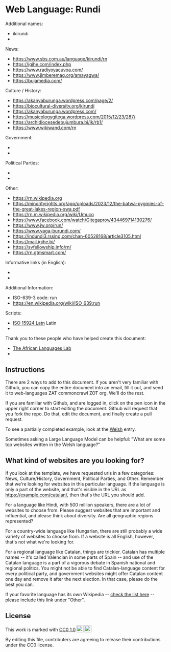 # Web Language: Rundi

Additional names:

- ikirundi
-

News:

- https://www.sbs.com.au/language/kirundi/rn
- https://igihe.com/index.php
- https://www.radiyoyacuvoa.com/
- https://www.jimberemag.org/amayagwa/
- https://bujamedia.com/

Culture / History:

- https://akanyaburunga.wordpress.com/page/2/
- https://biocultural-diversity.org/kirundi
- https://akanyaburunga.wordpress.com/
- https://musicologygitega.wordpress.com/2015/12/23/287/
- https://archidiocesedebujumbura.bi/ik/rb1/
- https://www.wikiwand.com/rn

Government:

-
-

Political Parties:

-
-

Other:

- https://rn.wikipedia.org
- https://minorityrights.org/app/uploads/2023/12/the-batwa-pygmies-of-the-great-lakes-region-swa.pdf
- https://rn.m.wikipedia.org/wiki/Umuco
- https://www.facebook.com/watch/Gitegaprov/434469714130276/
- https://www.jw.org/run/
- https://www.yaga-burundi.com/
- https://indundi3.rssing.com/chan-60528168/article3105.html
- https://mail.igihe.bi/
- https://svfellowship.info/rn/
- https://rn.gtmsmart.com/

Informative links (in English):

-
-

Additional Information:

- ISO-639-3 code: run
- https://en.wikipedia.org/wiki/ISO_639:run

Scripts:

- <a href="https://en.wikipedia.org/wiki/ISO_15924">ISO 15924 Latn</a> Latin
-

Thank you to these people who have helped create this document:

- [The African Languages Lab](https://africanlanguageslab.com/)
-

## Instructions

There are 2 ways to add to this document. If you aren't very familiar
with Github, you can copy the entire document into an email, fill it
out, and send it to web-languages ZAT commoncrawl ZOT org. We'll do the rest.

If you are familiar with Github, and are logged in, click on the pen
icon in the upper right corner to start editing the document.
Github will request that you fork the repo. Do that, edit the
document, and finally create a pull request.

To see a partially completed example, look at the
[Welsh](../living/welsh.md) entry.

Sometimes asking a Large Language Model can be helpful: "What are some
top websites written in the Welsh language?"

## What kind of websites are you looking for?

If you look at the template, we have requested urls in a few
categories: News, Culture/History, Government, Political Parties, and
Other. Remember that we're looking for websites in this particular
language. If the language is only a part of the website, and that's
visible in the URL as https://example.com/catalan/, then that's the
URL you should add.

For a language like Hindi, with 500 million speakers, there are a lot
of websites to choose from. Please suggest websites that are important
and influential, and please think about diversity. Are all geographic
regions represented?

For a country-wide language like Hungarian, there are still probably a
wide variety of websites to choose from. If a website is all English,
however, that's not what we're looking for.

For a regional language like Catalan, things are trickier. Catalan has
multiple names -- it's called Valencian in some parts of Spain -- and
use of the Catalan language is a part of a vigorous debate in Spanish
national and regional politics. You might not be able to find
Catalan-language content for every political party, and government
websites might offer Catalan content one day and remove it after
the next election. In that case, please do the best you can.

If your favorite language has its own Wikipedia -- [check the list here](https://en.wikipedia.org/wiki/List_of_Wikipedias) --
please include this link under "Other".

## License

<p xmlns:cc="http://creativecommons.org/ns#" >This work is marked with <a href="https://creativecommons.org/publicdomain/zero/1.0/?ref=chooser-v1" target="_blank" rel="license noopener noreferrer" style="display:inline-block;">CC0 1.0<img style="height:22px!important;margin-left:3px;vertical-align:text-bottom;" src="https://mirrors.creativecommons.org/presskit/icons/cc.svg?ref=chooser-v1" alt=""><img style="height:22px!important;margin-left:3px;vertical-align:text-bottom;" src="https://mirrors.creativecommons.org/presskit/icons/zero.svg?ref=chooser-v1" alt=""></a></p>

By editing this file, contributers are agreeing to release their contributions under the CC0 license.
